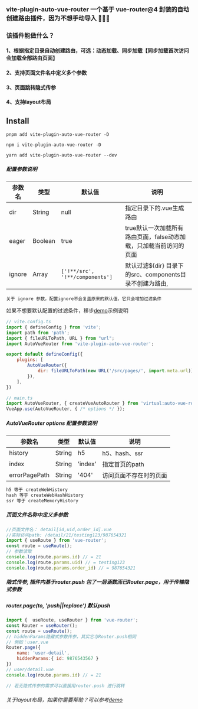 ### vite-plugin-auto-vue-router 一个基于 vue-router@4 封装的自动创建路由插件，因为不想手动导入 🐳🤪🐯
### 该插件能做什么？
#### 1、根据指定目录自动创建路由，可选：动态加载、同步加载【同步加载首次访问会加载全部路由页面】
#### 2、支持页面文件名中定义多个参数
#### 3、页面跳转隐式传参
#### 4、支持layout布局

## Install 
```
pnpm add vite-plugin-auto-vue-router -D

npm i vite-plugin-auto-vue-router -D

yarn add vite-plugin-auto-vue-router --dev

```

##### 配置参数说明
| 参数名 | 类型 | 默认值 | 说明 |
| -------- | -------- | -------- | -------- |
| dir | String | null | 指定目录下的.vue生成路由 |
| eager | Boolean | true | true默认一次加载所有路由页面，false动态加载，只加载当前访问的页面|
| ignore | Array | `['!**/src', '!**/components']` | 默认过滤${dir} 目录下的src、components目录不创建为路由,|

```text
关于 ignore 参数，配置ignore不会复盖原来的默认值，它只会增加过滤条件
```
如果不想要默认配置的过滤条件，移步[demo](./demo/vite.config.mjs)示例说明


```js
// vite.config.ts
import { defineConfig } from 'vite';
import path from 'path';
import { fileURLToPath, URL } from "url";
import AutoVueRouter from 'vite-plugin-auto-vue-router';

export default defineConfig({
    plugins: [
        AutoVueRouter({
            dir: fileURLToPath(new URL('/src/pages/', import.meta.url))
        }),
    ],
})

// main.ts
import AutoVueRouter, { createVueAutoRouter } from 'virtual:auto-vue-router';
VueApp.use(AutoVueRouter, { /* options */ });
```
##### AutoVueRouter options 配置参数说明
| 参数名 | 类型 | 默认值 | 说明 |
| -------- | -------- | -------- | -------- |
| history | String | h5 | h5、hash、ssr |
| index | String | 'index' | 指定首页的path|
| errorPagePath | String | '404' | 访问页面不存在时的页面|



```js
h5 等于 createWebHistory
hash 等于 createWebHashHistory
ssr 等于 createMemoryHistory
```

##### 页面文件名称中定义多参数
```js
//页面文件名： detail[id,uid,order_id].vue
//实际访问path: /detail/21/testing123/987654321
import { useRoute } from 'vue-router';
const route = useRoute();
// 参数读取
console.log(route.params.id) // = 21
console.log(route.params.uid) // = testing123
console.log(route.params.order_id) // = 987654321
```

##### 隐式传参, 插件内基于router.push 包了一层涵数而已Router.page，用于传输隐式参数
##### router.page(to, 'push||replace') 默认push
```js
import {  useRoute, useRouter } from 'vue-router';
const Router = useRouter();
const route = useRoute();
// hiddenParams隐藏式参数传参，其实它与Router.push相同
// 例如：user.vue
Router.page({ 
    name: 'user-detail', 
    hiddenParams:{ id: 9876543567 }
})
// user/detail.vue
console.log(route.params.id) // = 21

// 若无隐式传参的需求可以直接用router.push 进行跳转
```

###### 关于layout布局，如果你需要帮助？可以参考[demo](demo)